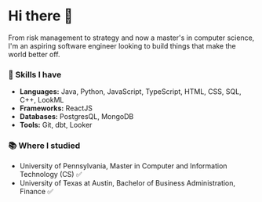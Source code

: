 # Hi there 👋

From risk management to strategy and now a master's in computer science, I'm an aspiring software engineer looking to build things that make the world better off.

### 🔧 Skills I have

- **Languages:** Java, Python, JavaScript, TypeScript, HTML, CSS, SQL, C++, LookML
- **Frameworks:** ReactJS
- **Databases:** PostgresQL, MongoDB
- **Tools:** Git, dbt, Looker

### 📚 Where I studied

- University of Pennsylvania, Master in Computer and Information Technology (CS) ✅
- University of Texas at Austin, Bachelor of Business Administration, Finance ✅

<!--
**vtamprateep/vtamprateep** is a ✨ _special_ ✨ repository because its `README.md` (this file) appears on your GitHub profile.

Here are some ideas to get you started:

- 🔭 I’m currently working on ...
- 🌱 I’m currently learning ...
- 👯 I’m looking to collaborate on ...
- 🤔 I’m looking for help with ...
- 💬 Ask me about ...
- 📫 How to reach me: ...
- 😄 Pronouns: ...
- ⚡ Fun fact: ...
-->
